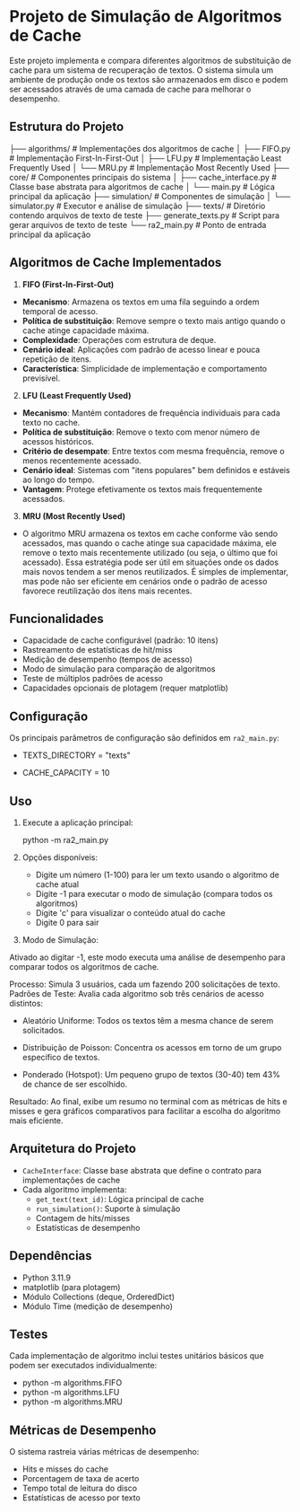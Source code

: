 # Projeto de Simulação de Algoritmos de Cache

Este projeto implementa e compara diferentes algoritmos de substituição de cache para um sistema de recuperação de textos. O sistema simula um ambiente de produção onde os textos são armazenados em disco e podem ser acessados através de uma camada de cache para melhorar o desempenho.

## Estrutura do Projeto


 ├── algorithms/           # Implementações dos algoritmos de cache
 │   ├── FIFO.py         # Implementação First-In-First-Out
 │   ├── LFU.py          # Implementação Least Frequently Used
 │   └── MRU.py          # Implementação Most Recently Used
 ├── core/                # Componentes principais do sistema
 │   ├── cache_interface.py  # Classe base abstrata para algoritmos de cache
 │   └── main.py            # Lógica principal da aplicação
 ├── simulation/          # Componentes de simulação
 │   └── simulator.py     # Executor e análise de simulação
 ├── texts/              # Diretório contendo arquivos de texto de teste
 ├── generate_texts.py   # Script para gerar arquivos de texto de teste
 └── ra2_main.py        # Ponto de entrada principal da aplicação


## Algoritmos de Cache Implementados

 1. **FIFO (First-In-First-Out)**
- **Mecanismo**: Armazena os textos em uma fila seguindo a ordem temporal de acesso.
- **Política de substituição**: Remove sempre o texto mais antigo quando o cache atinge capacidade máxima.
- **Complexidade**: Operações com estrutura de deque.
- **Cenário ideal**: Aplicações com padrão de acesso linear e pouca repetição de itens.
- **Característica**: Simplicidade de implementação e comportamento previsível.

2. **LFU (Least Frequently Used)**
- **Mecanismo**: Mantém contadores de frequência individuais para cada texto no cache.
- **Política de substituição**: Remove o texto com menor número de acessos históricos.
- **Critério de desempate**: Entre textos com mesma frequência, remove o menos recentemente acessado.
- **Cenário ideal**: Sistemas com "itens populares" bem definidos e estáveis ao longo do tempo.
- **Vantagem**: Protege efetivamente os textos mais frequentemente acessados.

3. **MRU (Most Recently Used)**
- O algoritmo MRU armazena os textos em cache conforme vão sendo acessados, mas quando o cache atinge sua capacidade máxima, ele remove o texto mais recentemente utilizado (ou seja, o último que foi acessado). Essa estratégia pode ser útil em situações onde os dados mais novos tendem a ser menos reutilizados. É simples de implementar, mas pode não ser eficiente em cenários onde o padrão de acesso favorece reutilização dos itens mais recentes.

## Funcionalidades

- Capacidade de cache configurável (padrão: 10 itens)
- Rastreamento de estatísticas de hit/miss
- Medição de desempenho (tempos de acesso)
- Modo de simulação para comparação de algoritmos
- Teste de múltiplos padrões de acesso
- Capacidades opcionais de plotagem (requer matplotlib)

## Configuração

Os principais parâmetros de configuração são definidos em `ra2_main.py`:

- TEXTS_DIRECTORY = "texts"
  
- CACHE_CAPACITY = 10


## Uso

1. Execute a aplicação principal:
  
   python -m ra2_main.py

2. Opções disponíveis:
   - Digite um número (1-100) para ler um texto usando o algoritmo de cache atual
   - Digite -1 para executar o modo de simulação (compara todos os algoritmos)
   - Digite 'c' para visualizar o conteúdo atual do cache
   - Digite 0 para sair

3. Modo de Simulação:

Ativado ao digitar -1, este modo executa uma análise de desempenho para comparar todos os algoritmos de cache.

Processo: Simula 3 usuários, cada um fazendo 200 solicitações de texto.
Padrões de Teste: Avalia cada algoritmo sob três cenários de acesso distintos:

- Aleatório Uniforme: Todos os textos têm a mesma chance de serem solicitados.

- Distribuição de Poisson: Concentra os acessos em torno de um grupo específico de textos.

- Ponderado (Hotspot): Um pequeno grupo de textos (30-40) tem 43% de chance de ser escolhido.

Resultado: Ao final, exibe um resumo no terminal com as métricas de hits e misses e gera gráficos comparativos para facilitar a escolha do algoritmo mais eficiente.

## Arquitetura do Projeto

- `CacheInterface`: Classe base abstrata que define o contrato para implementações de cache
- Cada algoritmo implementa:
  - `get_text(text_id)`: Lógica principal de cache
  - `run_simulation()`: Suporte à simulação
  - Contagem de hits/misses
  - Estatísticas de desempenho

## Dependências

- Python 3.11.9
- matplotlib (para plotagem)
- Módulo Collections (deque, OrderedDict)
- Módulo Time (medição de desempenho)

## Testes

Cada implementação de algoritmo inclui testes unitários básicos que podem ser executados individualmente:

- python -m algorithms.FIFO
- python -m algorithms.LFU
- python -m algorithms.MRU


## Métricas de Desempenho

O sistema rastreia várias métricas de desempenho:
- Hits e misses do cache
- Porcentagem de taxa de acerto
- Tempo total de leitura do disco
- Estatísticas de acesso por texto

